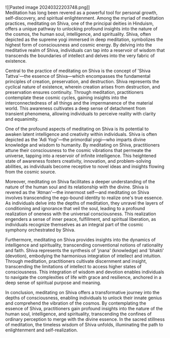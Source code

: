 ![[Pasted image 20240322203748.png]]  
Meditation has long been revered as a powerful tool for personal growth, self-discovery, and spiritual enlightenment. Among the myriad of meditation practices, meditating on Shiva, one of the principal deities in Hinduism, offers a unique pathway to unlocking profound insights into the nature of the cosmos, the human soul, intelligence, and spirituality. Shiva, often depicted as the supreme yogi immersed in deep meditation, symbolizes the highest form of consciousness and cosmic energy. By delving into the meditative realm of Shiva, individuals can tap into a reservoir of wisdom that transcends the boundaries of intellect and delves into the very fabric of existence.

Central to the practice of meditating on Shiva is the concept of 'Shiva Tattva'—the essence of Shiva—which encompasses the fundamental principles of creation, preservation, and destruction. Shiva represents the cyclical nature of existence, wherein creation arises from destruction, and preservation ensures continuity. Through meditation, practitioners contemplate these cosmic cycles, gaining insights into the interconnectedness of all things and the impermanence of the material world. This awareness cultivates a deep sense of detachment from transient phenomena, allowing individuals to perceive reality with clarity and equanimity.

One of the profound aspects of meditating on Shiva is its potential to awaken latent intelligence and creativity within individuals. Shiva is often depicted as the 'Adi Yogi'—the primordial yogi—who imparts divine knowledge and wisdom to humanity. By meditating on Shiva, practitioners attune their consciousness to the cosmic vibrations that permeate the universe, tapping into a reservoir of infinite intelligence. This heightened state of awareness fosters creativity, innovation, and problem-solving abilities, as individuals become receptive to novel ideas and insights flowing from the cosmic source.

Moreover, meditating on Shiva facilitates a deeper understanding of the nature of the human soul and its relationship with the divine. Shiva is revered as the 'Atman'—the innermost self—and meditating on Shiva involves transcending the ego-bound identity to realize one's true essence. As individuals delve into the depths of meditation, they unravel the layers of conditioning and ignorance that veil the soul, leading to a profound realization of oneness with the universal consciousness. This realization engenders a sense of inner peace, fulfillment, and spiritual liberation, as individuals recognize themselves as an integral part of the cosmic symphony orchestrated by Shiva.

Furthermore, meditating on Shiva provides insights into the dynamics of intelligence and spirituality, transcending conventional notions of rationality and faith. Shiva represents the synthesis of 'jnana' (knowledge) and 'bhakti' (devotion), embodying the harmonious integration of intellect and intuition. Through meditation, practitioners cultivate discernment and insight, transcending the limitations of intellect to access higher states of consciousness. This integration of wisdom and devotion enables individuals to navigate the complexities of life with grace and resilience, anchored in a deep sense of spiritual purpose and meaning.

In conclusion, meditating on Shiva offers a transformative journey into the depths of consciousness, enabling individuals to unlock their innate genius and comprehend the vibration of the cosmos. By contemplating the essence of Shiva, practitioners gain profound insights into the nature of the human soul, intelligence, and spirituality, transcending the confines of ordinary perception to merge with the divine essence. In the sacred stillness of meditation, the timeless wisdom of Shiva unfolds, illuminating the path to enlightenment and self-realization.